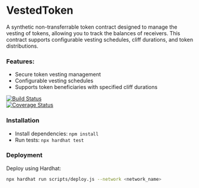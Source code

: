 # VestedToken

A synthetic non-transferrable token contract designed to manage the vesting of tokens, allowing you to track the balances of receivers. This contract supports configurable vesting schedules, cliff durations, and token distributions.

### Features:
- Secure token vesting management
- Configurable vesting schedules
- Supports token beneficiaries with specified cliff durations

[![Build Status](https://github.com/okeamah/vested-token/workflows/CI/badge.svg)](https://github.com/okeamah/vested-token/actions)  
[![Coverage Status](https://coveralls.io/repos/github/okeamah/vested-token/badge.svg?branch=master)](https://coveralls.io/github/okeamah/vested-token?branch=master)

### Installation
- Install dependencies: `npm install`
- Run tests: `npx hardhat test`

### Deployment
Deploy using Hardhat:
```bash
npx hardhat run scripts/deploy.js --network <network_name>
